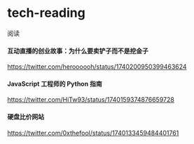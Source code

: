 # tech-reading
阅读

#### 互动直播的创业故事：为什么要卖铲子而不是挖金子
https://twitter.com/heroooooh/status/1740200950399463624

#### JavaScript 工程师的 Python 指南
https://twitter.com/HiTw93/status/1740159374876659728

#### 硬盘比价网站
https://twitter.com/0xthefool/status/1740133459484401761